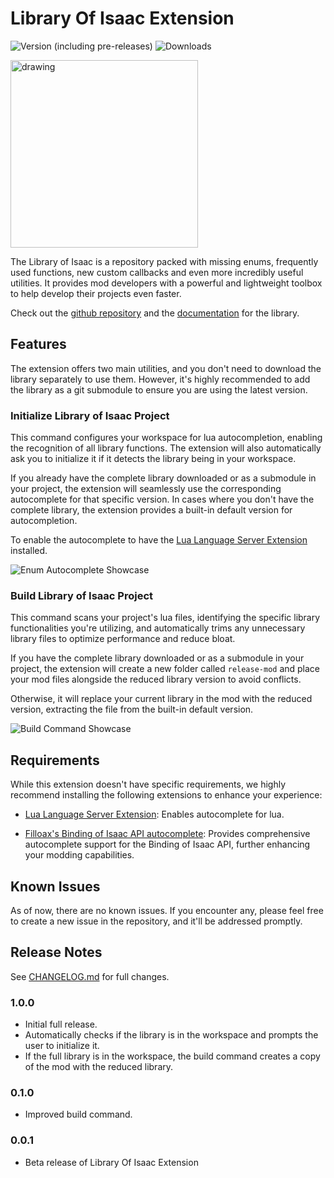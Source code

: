 # Library Of Isaac Extension

![Version (including pre-releases)](https://img.shields.io/visual-studio-marketplace/v/ThiccoCatto.library-of-isaac-extension)
![Downloads](https://img.shields.io/visual-studio-marketplace/i/ThiccoCatto.library-of-isaac-extension)

<img src="https://imgur.com/3Z6cAMm.png" alt="drawing" width="300"></img>

The Library of Isaac is a repository packed with missing enums, frequently used functions, new custom callbacks and even more incredibly useful utilities. It provides mod developers with a powerful and lightweight toolbox to help develop their projects even faster.

Check out the [github repository](https://github.com/Team-Compliance/libraryofisaac) and the [documentation](https://team-compliance.gitbook.io/library-of-isaac/) for the library.

## Features

The extension offers two main utilities, and you don't need to download the library separately to use them. However, it's highly recommended to add the library as a git submodule to ensure you are using the latest version.

### Initialize Library of Isaac Project

This command configures your workspace for lua autocompletion, enabling the recognition of all library functions. The extension will also automatically ask you to initialize it if it detects the library being in your workspace.

If you already have the complete library downloaded or as a submodule in your project, the extension will seamlessly use the corresponding autocomplete for that specific version. In cases where you don't have the complete library, the extension provides a built-in default version for autocompletion.

To enable the autocomplete to have the [Lua Language Server Extension](https://marketplace.visualstudio.com/items?itemName=sumneko.lua) installed.

![Enum Autocomplete Showcase](https://imgur.com/azueo2s.png)

### Build Library of Isaac Project

This command scans your project's lua files, identifying the specific library functionalities you're utilizing, and automatically trims any unnecessary library files to optimize performance and reduce bloat.

If you have the complete library downloaded or as a submodule in your project, the extension will create a new  folder called `release-mod` and place your mod files alongside the reduced library version to avoid conflicts.

Otherwise, it will replace your current library in the mod with the reduced version, extracting the file from the built-in default version.

![Build Command Showcase](https://imgur.com/EinZUy0.gif)

## Requirements

While this extension doesn't have specific requirements, we highly recommend installing the following extensions to enhance your experience:

- [Lua Language Server Extension](https://marketplace.visualstudio.com/items?itemName=sumneko.lua): Enables autocomplete for lua.

- [Filloax's Binding of Isaac API autocomplete](https://marketplace.visualstudio.com/items?itemName=Filloax.isaac-lua-api-vscode): Provides comprehensive autocomplete support for the Binding of Isaac API, further enhancing your modding capabilities.

## Known Issues

As of now, there are no known issues. If you encounter any, please feel free to create a new issue in the repository, and it'll be addressed promptly.

## Release Notes

See [CHANGELOG.md](CHANGELOG.md) for full changes.

### 1.0.0

- Initial full release.
- Automatically checks if the library is in the workspace and prompts the user to initialize it.
- If the full library is in the workspace, the build command creates a copy of the mod with the reduced library.

### 0.1.0

- Improved build command.

### 0.0.1

- Beta release of Library Of Isaac Extension

